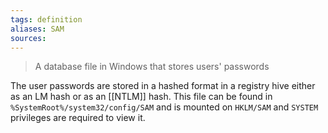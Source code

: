 ```yaml
---
tags: definition
aliases: SAM
sources: 
---
```


> A database file in Windows that stores users' passwords

The user passwords are stored in a hashed format in a registry hive either as an LM hash or as an [[NTLM]] hash. This file can be found in `%SystemRoot%/system32/config/SAM` and is mounted on `HKLM/SAM` and `SYSTEM` privileges are required to view it.